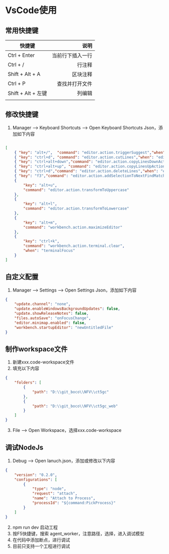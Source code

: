 # VsCode使用

## 常用快捷键
| 快捷键           | 说明                |
| -----           | -----:              |
| Ctrl + Enter    | 当前行下插入一行     |
| Ctrl + /        | 行注释              |
| Shift + Alt + A | 区块注释            |
| Ctrl + P        | 查找并打开文件       |
|Shift + Alt + 左键| 列编辑       |
|||

## 修改快捷键
1. Manager --> Keyboard Shortcuts --> Open Keyboard Shortcuts Json，添加如下内容

```JSON

[
    { "key": "alt+/",  "command": "editor.action.triggerSuggest","when": "editorTextFocus" },
    { "key": "ctrl+d", "command": "editor.action.cutLines","when": "editorTextFocus" },
    { "key": "ctrl+alt+down","command": "editor.action.copyLinesDownAction", "when": "editorTextFocus" },
    { "key": "ctrl+alt+up", "command": "editor.action.copyLinesUpAction", "when": "editorTextFocus" },
    { "key": "ctrl+d","command": "editor.action.deleteLines","when": "editorTextFocus" },
    { "key": "f3","command": "editor.action.addSelectionToNextFindMatch","when": "editorFocus"},
    {
        "key": "alt+u",
        "command": "editor.action.transformToUppercase"
    },
    {
        "key": "alt+l",
        "command": "editor.action.transformToLowercase"
    },
    {
        "key": "alt+m",
        "command": "workbench.action.maximizeEditor"
    },
    {
        "key": "ctrl+k",
        "command": "workbench.action.terminal.clear",
        "when": "terminalFocus"
    }
]
```

## 自定义配置
1. Manager --> Settings --> Open Settings Json，添加如下内容
```JSON
{
    "update.channel": "none",
    "update.enableWindowsBackgroundUpdates": false,
    "update.showReleaseNotes": false,
    "files.autoSave": "onFocusChange",
    "editor.minimap.enabled": false,
    "workbench.startupEditor": "newUntitledFile"
}
```
## 制作workspace文件
1. 新建xxx.code-workspace文件
2. 填充以下内容
```JSON
{
	"folders": [
		{
			"path": "D:\\git_boco\\NFV\\ct5gc"
		},
        {
			"path": "D:\\git_boco\\NFV\\ct5gc_web"
		}
	]
}
```
3. File --> Open Workspace，选择xxx.code-workspace

## 调试NodeJs
1. Debug --> Open lanuch.json，添加或修改以下内容
```JSON
{
    "version": "0.2.0",
    "configurations": [    
        {
            "type": "node",
            "request": "attach",
            "name": "Attach to Process",
            "processId": "${command:PickProcess}"
        }
    ]
}
```
2. npm run dev 启动工程
3. 按F5快捷键，搜索 agent_worker，注意路径，选择，进入调试模型
4. 在代码中添加断点，进行调试
5. 目前只支持一个工程进行调试